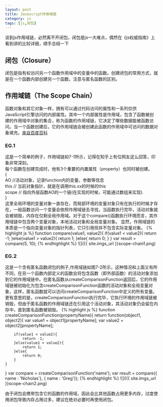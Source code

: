 ```yaml
---
layout: post
title: Javascript作用域链
category: js
tags: [js,闭包]
---
```


谈到js作用域链，必然离不开闭包，闭包是js一大难点，偶然在《js权威指南》上看到讲的比较详细，顺手总结一下

## 闭包（Closure）

闭包是指有权访问另一个函数作用域中的变量中的函数。创建闭包的常用方式，就是在一个函数内部创建另一个函数。注意与匿名函数的区别。

## 作用域链（The Scope Chain）

函数对象和其它对象一样，拥有可以通过代码访问的属性和一系列仅供JavaScript引擎访问的内部属性。其中一个内部属性是作用域，包含了函数被创建的作用域中对象的集合，称为函数的作用域链，它决定了哪些数据能被函数访问。当一个函数创建后，它的作用域链会被创建此函数的作用域中可访问的数据对象填充。[来自百度百科](http://baike.baidu.com/link?url=YPMJ2i1yawCqxt1BcjrWqF7aijhqkbdXeZ1oxUF-dhHj1phMZX8C04IOO56b9C1G65Vc5AJ5kCsULsXhFdprtq)

### EG.1
这是一个简单的例子，作用域链如7-1所示，记得在知乎上有位网友这么回答，印象非常深刻。<br/>每个函数在创建完成时，他有3个重要的内置属性（property）也同时被创建。<br/>
{<br/>
AO //活动对象，记录function内的变量，参数等信息<br/>
this // 当前对象指针，就是在调用this.xx的时候的this<br/>
scope // 指向外层函数AO的一个链(在实现的时候，可能通过数组来实现).<br/>
}<br/>
这里全局环境的变量对象一直存在，而局部环境的变量对象只有在执行的时候才存在，一般函数访问一个变量会依照作用域链去寻找，当函数执行完毕，活动对象就会被销毁，内存在仅剩全局作用域。对于这个compare()函数执行环境而言，其作用域链中包含两个变量对象，本地活动对象和全局变量对象。
显然，作用域链的本质是一个指向变量对象的指针列表，它只引用但并不包含实际变量对象。
{% highlight js %}
function compare(value1, value2){
	if(value1 < value2){
		return -1;
	}else(value1 > value2){
		return 1;
	}else{
		return 0;
	}
}
var result = compare(5, 10);
{% endhighlight %} 
![]({{ site.imgs_url }}scope-chain1.png)
### EG.2
这是一个含有匿名函数闭包的例子,作用域链如图7-2所示，这种情况和上面又有所不同，在另一个函数内部定义的函数会将包含函数（即外部函数）的活动对象添加到它的作用域链中。在匿名函数从createComparisonFunction返回后，它的作用域链被初始化为包含createComparisonFunction函数的活动对象和全局变量对象，这样，匿名函数就可以访问createComparisonFunction中定义的所有变量。更有意思的是，createComparisonFunction执行完毕，它执行环境的作用域链被销毁，但由于匿名函数的作用域链还在引用这个活动对象，其活动对象仍会留在内存中，直到匿名函数被销毁。
{% highlight js %}
function createComparisonFunction(propertyName){
	return function(object1, object2){
		var value1 = object1[propertyName];
		var value2 = object2[propertyName];

		if(value1 < value2){
			return -1;
		}else(value1 > value2){
			return 1;
		}else{
			return 0;
		}
	}
}
var compare = createComparisonFunction('name');
var result = compare({ name : 'Nicholas'}, { name : 'Greg'});
{% endhighlight %} 
![]({{ site.imgs_url }}scope-chain2.png)

由于闭包会携带包含它的函数的作用域，因此会比其他函数占用更多内存，过度使用闭包导致内存占用过多，建议在绝对必要时再使用闭包。